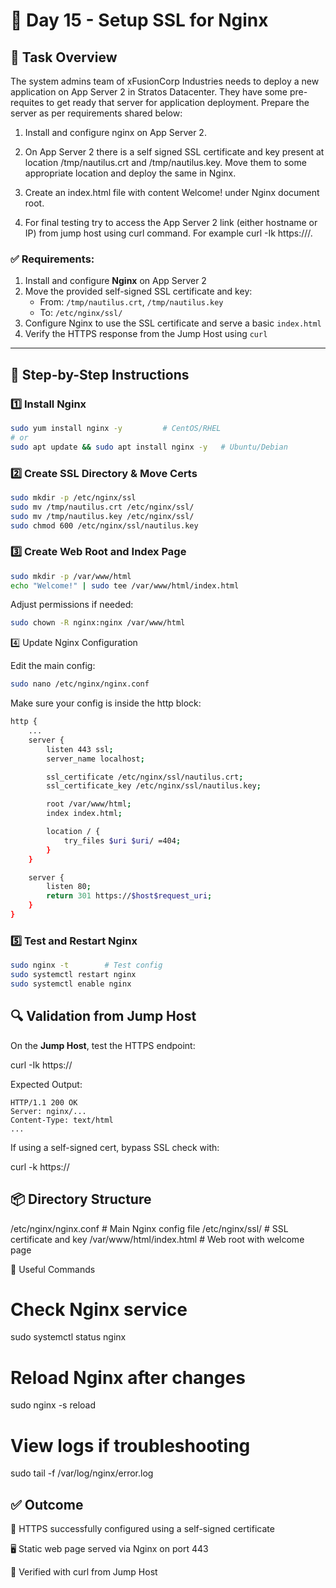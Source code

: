 # 🚀 Day 15 - Setup SSL for Nginx

## 🔧 Task Overview

The system admins team of xFusionCorp Industries needs to deploy a new application on App Server 2 in Stratos Datacenter. They have some pre-requites to get ready that server for application deployment. Prepare the server as per requirements shared below:

1. Install and configure nginx on App Server 2.

2. On App Server 2 there is a self signed SSL certificate and key present at location /tmp/nautilus.crt and /tmp/nautilus.key. Move them to some appropriate location and deploy the same in Nginx.

3. Create an index.html file with content Welcome! under Nginx document root.

4. For final testing try to access the App Server 2 link (either hostname or IP) from jump host using curl command. For example curl -Ik https://<app-server-ip>/.

### ✅ Requirements:

1. Install and configure **Nginx** on App Server 2
2. Move the provided self-signed SSL certificate and key:
   - From: `/tmp/nautilus.crt`, `/tmp/nautilus.key`
   - To: `/etc/nginx/ssl/`
3. Configure Nginx to use the SSL certificate and serve a basic `index.html`
4. Verify the HTTPS response from the Jump Host using `curl`

---

## 🧰 Step-by-Step Instructions

### 1️⃣ Install Nginx

```bash
sudo yum install nginx -y         # CentOS/RHEL
# or
sudo apt update && sudo apt install nginx -y   # Ubuntu/Debian
```
### 2️⃣ Create SSL Directory & Move Certs
```bash
sudo mkdir -p /etc/nginx/ssl
sudo mv /tmp/nautilus.crt /etc/nginx/ssl/
sudo mv /tmp/nautilus.key /etc/nginx/ssl/
sudo chmod 600 /etc/nginx/ssl/nautilus.key
```
### 3️⃣ Create Web Root and Index Page
```bash
sudo mkdir -p /var/www/html
echo "Welcome!" | sudo tee /var/www/html/index.html
```
Adjust permissions if needed:

```bash
sudo chown -R nginx:nginx /var/www/html
```
4️⃣ Update Nginx Configuration

Edit the main config:
```bash
sudo nano /etc/nginx/nginx.conf
```
Make sure your config is inside the http block:
```bash
http {
    ...
    server {
        listen 443 ssl;
        server_name localhost;

        ssl_certificate /etc/nginx/ssl/nautilus.crt;
        ssl_certificate_key /etc/nginx/ssl/nautilus.key;

        root /var/www/html;
        index index.html;

        location / {
            try_files $uri $uri/ =404;
        }
    }

    server {
        listen 80;
        return 301 https://$host$request_uri;
    }
}
```
### 5️⃣ Test and Restart Nginx

```bash
sudo nginx -t        # Test config
sudo systemctl restart nginx
sudo systemctl enable nginx
```
## 🔍 Validation from Jump Host

On the **Jump Host**, test the HTTPS endpoint:

curl -Ik https://<app-server-2-ip>

Expected Output:
```
HTTP/1.1 200 OK
Server: nginx/...
Content-Type: text/html
...
```
If using a self-signed cert, bypass SSL check with:

curl -k https://<app-server-2-ip>

## 📦 Directory Structure

/etc/nginx/nginx.conf        # Main Nginx config file
/etc/nginx/ssl/              # SSL certificate and key
/var/www/html/index.html     # Web root with welcome page

📘 Useful Commands
# Check Nginx service
sudo systemctl status nginx

# Reload Nginx after changes
sudo nginx -s reload

# View logs if troubleshooting
sudo tail -f /var/log/nginx/error.log

## ✅ Outcome

🔐 HTTPS successfully configured using a self-signed certificate

🖥️ Static web page served via Nginx on port 443

🧪 Verified with curl from Jump Host

